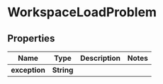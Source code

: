 

# WorkspaceLoadProblem

## Properties

Name | Type | Description | Notes
------------ | ------------- | ------------- | -------------
**exception** | **String** |  | 



